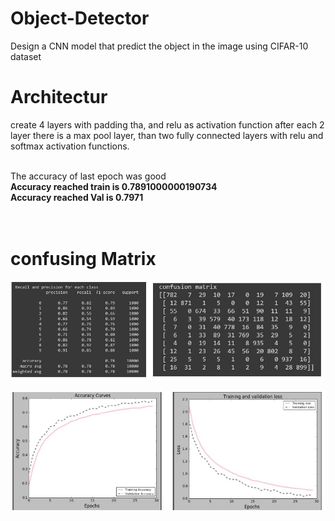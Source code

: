 # Object-Detector
Design a CNN model that predict the object in the image using CIFAR-10 dataset

# **Architectur**<br />

create 4 layers with padding tha, and relu as
activation function after each 2 layer there is a max pool layer, than two fully connected layers
with relu and softmax activation functions.

<br /> The accuracy of last epoch was good <br />
**Accuracy reached train is 0.7891000000190734** <br />
**Accuracy reached Val is 0.7971** <br />

# <br /> **confusing Matrix** <br />


![](https://github.com/HebahAlshamlan/Object-Detector/blob/master/prediction/ConfusingMatrix.JPG)


![](https://github.com/HebahAlshamlan/Object-Detector/blob/master/prediction/ACC.JPG)
